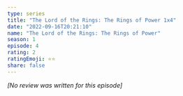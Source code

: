 ```yaml
---
type: series
title: "The Lord of the Rings: The Rings of Power 1x4"
date: "2022-09-16T20:21:10"
name: "The Lord of the Rings: The Rings of Power"
season: 1
episode: 4
rating: 2
ratingEmoji: ⭐️⭐️
share: false
---
```


_[No review was written for this episode]_

